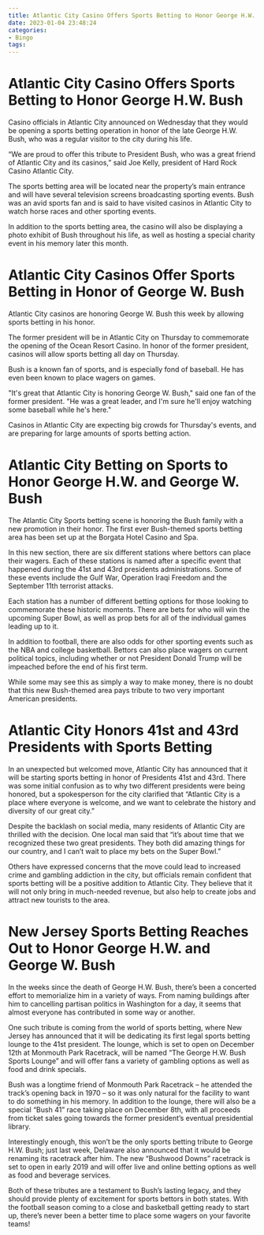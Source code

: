 ```yaml
---
title: Atlantic City Casino Offers Sports Betting to Honor George H.W. Bush
date: 2023-01-04 23:48:24
categories:
- Bingo
tags:
---
```



#  Atlantic City Casino Offers Sports Betting to Honor George H.W. Bush

Casino officials in Atlantic City announced on Wednesday that they would be opening a sports betting operation in honor of the late George H.W. Bush, who was a regular visitor to the city during his life.

“We are proud to offer this tribute to President Bush, who was a great friend of Atlantic City and its casinos,” said Joe Kelly, president of Hard Rock Casino Atlantic City.

The sports betting area will be located near the property’s main entrance and will have several television screens broadcasting sporting events. Bush was an avid sports fan and is said to have visited casinos in Atlantic City to watch horse races and other sporting events.

In addition to the sports betting area, the casino will also be displaying a photo exhibit of Bush throughout his life, as well as hosting a special charity event in his memory later this month.

#  Atlantic City Casinos Offer Sports Betting in Honor of George W. Bush

Atlantic City casinos are honoring George W. Bush this week by allowing sports betting in his honor.

The former president will be in Atlantic City on Thursday to commemorate the opening of the Ocean Resort Casino. In honor of the former president, casinos will allow sports betting all day on Thursday.

Bush is a known fan of sports, and is especially fond of baseball. He has even been known to place wagers on games.

"It's great that Atlantic City is honoring George W. Bush," said one fan of the former president. "He was a great leader, and I'm sure he'll enjoy watching some baseball while he's here."

Casinos in Atlantic City are expecting big crowds for Thursday's events, and are preparing for large amounts of sports betting action.

#  Atlantic City Betting on Sports to Honor George H.W. and George W. Bush

The Atlantic City Sports betting scene is honoring the Bush family with a new promotion in their honor. The first ever Bush-themed sports betting area has been set up at the Borgata Hotel Casino and Spa.

In this new section, there are six different stations where bettors can place their wagers. Each of these stations is named after a specific event that happened during the 41st and 43rd presidents administrations. Some of these events include the Gulf War, Operation Iraqi Freedom and the September 11th terrorist attacks.

Each station has a number of different betting options for those looking to commemorate these historic moments. There are bets for who will win the upcoming Super Bowl, as well as prop bets for all of the individual games leading up to it.

In addition to football, there are also odds for other sporting events such as the NBA and college basketball. Bettors can also place wagers on current political topics, including whether or not President Donald Trump will be impeached before the end of his first term.

While some may see this as simply a way to make money, there is no doubt that this new Bush-themed area pays tribute to two very important American presidents.

#  Atlantic City Honors 41st and 43rd Presidents with Sports Betting

In an unexpected but welcomed move, Atlantic City has announced that it will be starting sports betting in honor of Presidents 41st and 43rd. There was some initial confusion as to why two different presidents were being honored, but a spokesperson for the city clarified that “Atlantic City is a place where everyone is welcome, and we want to celebrate the history and diversity of our great city.”

Despite the backlash on social media, many residents of Atlantic City are thrilled with the decision. One local man said that “it’s about time that we recognized these two great presidents. They both did amazing things for our country, and I can’t wait to place my bets on the Super Bowl.”

Others have expressed concerns that the move could lead to increased crime and gambling addiction in the city, but officials remain confident that sports betting will be a positive addition to Atlantic City. They believe that it will not only bring in much-needed revenue, but also help to create jobs and attract new tourists to the area.

#  New Jersey Sports Betting Reaches Out to Honor George H.W. and George W. Bush

In the weeks since the death of George H.W. Bush, there’s been a concerted effort to memorialize him in a variety of ways. From naming buildings after him to cancelling partisan politics in Washington for a day, it seems that almost everyone has contributed in some way or another.

One such tribute is coming from the world of sports betting, where New Jersey has announced that it will be dedicating its first legal sports betting lounge to the 41st president. The lounge, which is set to open on December 12th at Monmouth Park Racetrack, will be named “The George H.W. Bush Sports Lounge” and will offer fans a variety of gambling options as well as food and drink specials.

Bush was a longtime friend of Monmouth Park Racetrack – he attended the track’s opening back in 1970 – so it was only natural for the facility to want to do something in his memory. In addition to the lounge, there will also be a special “Bush 41” race taking place on December 8th, with all proceeds from ticket sales going towards the former president’s eventual presidential library.

Interestingly enough, this won’t be the only sports betting tribute to George H.W. Bush; just last week, Delaware also announced that it would be renaming its racetrack after him. The new “Bushwood Downs” racetrack is set to open in early 2019 and will offer live and online betting options as well as food and beverage services.

Both of these tributes are a testament to Bush’s lasting legacy, and they should provide plenty of excitement for sports bettors in both states. With the football season coming to a close and basketball getting ready to start up, there’s never been a better time to place some wagers on your favorite teams!